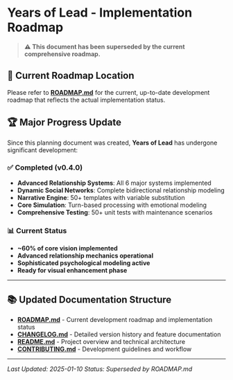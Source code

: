 # Years of Lead - Implementation Roadmap

> **⚠️ This document has been superseded by the current comprehensive roadmap.**

## 📍 Current Roadmap Location

Please refer to **[ROADMAP.md](ROADMAP.md)** for the current, up-to-date development roadmap that reflects the actual implementation status.

## 🏆 Major Progress Update

Since this planning document was created, **Years of Lead** has undergone significant development:

### ✅ **Completed (v0.4.0)**
- **Advanced Relationship Systems**: All 6 major systems implemented
- **Dynamic Social Networks**: Complete bidirectional relationship modeling
- **Narrative Engine**: 50+ templates with variable substitution
- **Core Simulation**: Turn-based processing with emotional modeling
- **Comprehensive Testing**: 50+ unit tests with maintenance scenarios

### 📊 **Current Status**
- **~60% of core vision implemented**
- **Advanced relationship mechanics operational**
- **Sophisticated psychological modeling active**
- **Ready for visual enhancement phase**

---

## 📚 Updated Documentation Structure

- **[ROADMAP.md](ROADMAP.md)** - Current development roadmap and implementation status
- **[CHANGELOG.md](CHANGELOG.md)** - Detailed version history and feature documentation
- **[README.md](README.md)** - Project overview and technical architecture
- **[CONTRIBUTING.md](CONTRIBUTING.md)** - Development guidelines and workflow

---

*Last Updated: 2025-01-10*
*Status: Superseded by ROADMAP.md*
